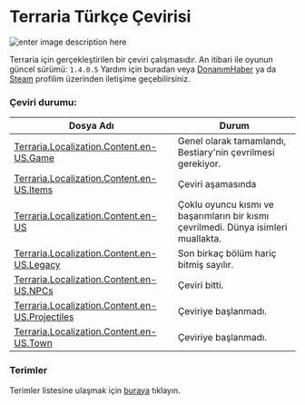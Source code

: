 
# Terraria Türkçe Çevirisi

![enter image description here](https://terraria.org/assets/logo-203e9bcd9af6ac8193d8b185aa64b8c8.png)

Terraria için gerçekleştirilen bir çeviri çalışmasıdır. An itibari ile oyunun güncel sürümü: `1.4.0.5` 
Yardım için buradan veya [DonanımHaber](https://forum.donanimhaber.com/profil/794792#!/) ya da [Steam](https://steamcommunity.com/id/qabriel99) profilim üzerinden iletişime geçebilirsiniz.


### Çeviri durumu:
|Dosya Adı|Durum|
|--|--|
|[Terraria.Localization.Content.en-US.Game](https://github.com/qabRieL99/TerrariaTurkish/blob/master/T%C3%BCrk%C3%A7e%20Dosyalar/Terraria.Localization.Content.en-US.Game.json)|Genel olarak tamamlandı, Bestiary'nin çevrilmesi gerekiyor.|
|[Terraria.Localization.Content.en-US.Items](https://github.com/qabRieL99/TerrariaTurkish/blob/master/T%C3%BCrk%C3%A7e%20Dosyalar/Terraria.Localization.Content.en-US.Items.json)|Çeviri aşamasında|
|[Terraria.Localization.Content.en-US](https://github.com/qabRieL99/TerrariaTurkish/blob/master/T%C3%BCrk%C3%A7e%20Dosyalar/Terraria.Localization.Content.en-US.json)|Çoklu oyuncu kısmı ve başarımların bir kısmı çevrilmedi. Dünya isimleri muallakta.|
|[Terraria.Localization.Content.en-US.Legacy](https://github.com/qabRieL99/TerrariaTurkish/blob/master/T%C3%BCrk%C3%A7e%20Dosyalar/Terraria.Localization.Content.en-US.Legacy.json)|Son birkaç bölüm hariç bitmiş sayılır.|
|[Terraria.Localization.Content.en-US.NPCs](https://github.com/qabRieL99/TerrariaTurkish/blob/master/T%C3%BCrk%C3%A7e%20Dosyalar/Terraria.Localization.Content.en-US.NPCs.json)|Çeviri bitti.|
|[Terraria.Localization.Content.en-US.Projectiles](https://github.com/qabRieL99/TerrariaTurkish/blob/master/T%C3%BCrk%C3%A7e%20Dosyalar/Terraria.Localization.Content.en-US.Projectiles.json)|Çeviriye başlanmadı.|
|[Terraria.Localization.Content.en-US.Town](https://github.com/qabRieL99/TerrariaTurkish/blob/master/T%C3%BCrk%C3%A7e%20Dosyalar/Terraria.Localization.Content.en-US.Town.json)|Çeviriye başlanmadı.|

### Terimler
Terimler listesine ulaşmak için [buraya](https://github.com/qabRieL99/TerrariaTurkish/blob/master/Terimler.md) tıklayın.
